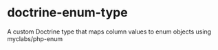 # doctrine-enum-type
A custom Doctrine type that maps column values to enum objects using myclabs/php-enum
